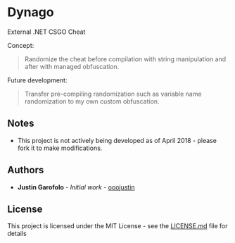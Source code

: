 # Dynago

External .NET CSGO Cheat

Concept:

> Randomize the cheat before compilation with string manipulation and after with managed obfuscation.

Future development:

> Transfer pre-compiling randomization such as variable name randomization to my own custom obfuscation.

## Notes

* This project is not actively being developed as of April 2018 - please fork it to make modifications.

## Authors

* **Justin Garofolo** - *Initial work* - [ooojustin](https://github.com/ooojustin)

## License

This project is licensed under the MIT License - see the [LICENSE.md](LICENSE.md) file for details